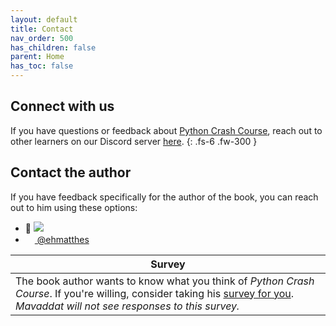 ```yaml
---
layout: default
title: Contact
nav_order: 500
has_children: false
parent: Home
has_toc: false
---
```


## Connect with us

If you have questions or feedback about [Python Crash Course](https://www.amazon.ca/Python-Crash-Course-Eric-Matthes/dp/1593279280?&linkCode=ll1&tag=mavaddat-20&linkId=9a5ce7ddbcd95a4320240caaa6247aee&language=en_CA&ref_=as_li_ss_tl), reach out to other learners on our Discord server [here](https://discord.gg/KzzTBbr).
{: .fs-6 .fw-300 }

## Contact the author

If you have feedback specifically for the author of the book, you can reach out to him using these options:

- 📧 <a href="javascript:location='mailto:\u0065\u0068\u006d\u0061\u0074\u0074\u0068\u0065\u0073\u0040\u0067\u006d\u0061\u0069\u006c\u002e\u0063\u006f\u006d';void 0"><img  class="email" src="{{ '/assets/images/ematthes.svg' | relative_url  }}"/></a>
- [<img src="https://raw.githubusercontent.com/johan/svg-cleanups/master/logos/twitter.svg" width="15"/>  @ehmatthes](http://twitter.com/ehmatthes/)

| Survey    |
| --- |
|  The book author wants to know what you think of *Python Crash Course*. If you're willing, consider taking his [survey for you](https://docs.google.com/forms/d/e/1FAIpQLSez7B3mKB9hmOKoiE7LS5ZmpaWME_KNOiLsznH4zb0UtSoxsA/viewform?usp=sf_link). <em>Mavaddat will not see responses to this survey.</em>   |

